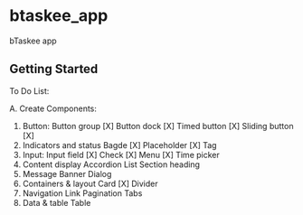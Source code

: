 # btaskee\_app

bTaskee app

## Getting Started

To Do List:

A. Create Components: 

1. Button:
Button group \[X]
Button dock \[X]
Timed button \[X]
 Sliding button \[X]
2. Indicators and status
Bagde \[X]
Placeholder \[X]
Tag
3. Input:
Input field \[X]
Check \[X]
Menu \[X]
Time picker
4. Content display
Accordion
List
Section heading
5. Message
Banner
Dialog
6. Containers & layout
Card \[X]
Divider
7. Navigation
Link
Pagination
Tabs
8. Data & table
Table



